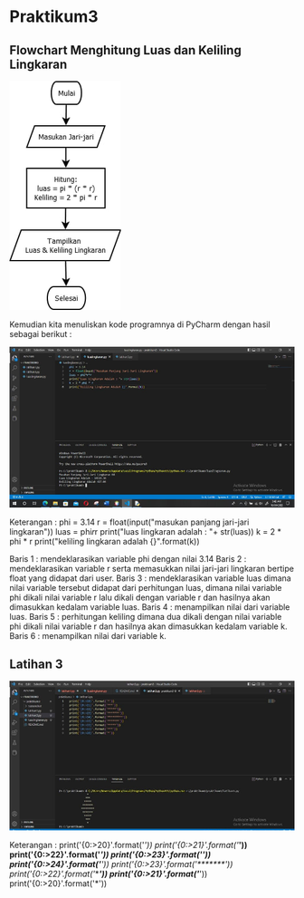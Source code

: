 # Praktikum3

## Flowchart Menghitung Luas dan Keliling Lingkaran

![gambar 1](ssh/flow.jpg)

Kemudian kita menuliskan kode programnya di PyCharm dengan hasil sebagai berikut :

![gambar 2](ssh/kl.jpg)

Keterangan :
phi = 3.14
r = float(input("masukan panjang jari-jari lingkaran"))
luas = phi*r*r
print("luas lingkaran adalah : "+ str(luas))
k = 2 * phi * r
print("keliling lingkaran adalah {}".format(k))




Baris 1 : mendeklarasikan variable phi dengan nilai 3.14 
Baris 2 : mendeklarasikan variable r serta memasukkan nilai jari-jari lingkaran bertipe float yang didapat dari user. 
Baris 3 : mendeklarasikan variable luas dimana nilai variable tersebut didapat dari perhitungan luas, dimana nilai variable phi dikali nilai variable r lalu dikali dengan variable r dan hasilnya akan dimasukkan kedalam variable luas. 
Baris 4 : menampilkan nilai dari variable luas. 
Baris 5 : perhitungan keliling dimana dua dikali dengan nilai variable phi dikali nilai variable r dan hasilnya akan dimasukkan kedalam variable k. 
Baris 6 : menampilkan nilai dari variable k.

## Latihan 3

![gambar 3](ssh/lat3.jpg)

Keterangan :
print('{0:>20}'.format('*'))
print('{0:>21}'.format('***'))
print('{0:>22}'.format('*****'))
print('{0:>23}'.format('*******'))
print('{0:>24}'.format('*********'))
print('{0:>23}'.format('*******'))
print('{0:>22}'.format('*****'))
print('{0:>21}'.format('***'))
print('{0:>20}'.format('*'))